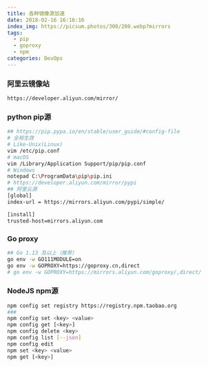 ```yaml
---
title: 各种镜像源加速
date: 2018-02-16 16:16:16
index_img: https://picsum.photos/300/200.webp?mirrors
tags:
  - pip
  - goproxy
  - npm
categories: DevOps
---
```

### 阿里云镜像站
`https://developer.aliyun.com/mirror/`

### python pip源
```bash
## https://pip.pypa.io/en/stable/user_guide/#config-file
# 全局生效
# Like-Unix(Linux)
vim /etc/pip.conf
# macOS
vim /Library/Application Support/pip/pip.conf
# Windows
notepad C:\ProgramData\pip\pip.ini
# https://developer.aliyun.com/mirror/pypi
## 阿里云源
[global]
index-url = https://mirrors.aliyun.com/pypi/simple/

[install]
trusted-host=mirrors.aliyun.com
```

### Go proxy
```bash
## Go 1.13 及以上（推荐）
go env -w GO111MODULE=on
go env -w GOPROXY=https://goproxy.cn,direct
# go env -w GOPROXY=https://mirrors.aliyun.com/goproxy/,direct/
```

### NodeJS npm源
```bash
npm config set registry https://registry.npm.taobao.org
### 
npm config set <key> <value>
npm config get [<key>]
npm config delete <key>
npm config list [--json]
npm config edit
npm set <key> <value>
npm get [<key>]
```